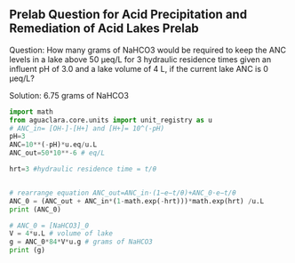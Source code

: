 ## Prelab Question for Acid Precipitation and Remediation of Acid Lakes Prelab

Question: How many grams of NaHCO3 would be required to keep the ANC levels in a lake above 50 μeq/L for 3 hydraulic residence times given an influent pH of 3.0 and a lake volume of 4 L, if the current lake ANC is 0 μeq/L?

Solution: 6.75 grams of NaHCO3

```python
import math
from aguaclara.core.units import unit_registry as u
# ANC_in= [OH-]-[H+] and [H+]= 10^(-pH)
pH=3
ANC=10**(-pH)*u.eq/u.L
ANC_out=50*10**-6 # eq/L

hrt=3 #hydraulic residence time = t/θ


# rearrange equation ANC_out=ANC_in⋅(1−e−t/θ)+ANC_0⋅e−t/θ
ANC_0 = (ANC_out + ANC_in*(1-math.exp(-hrt)))*math.exp(hrt) /u.L
print (ANC_0)

# ANC_0 = [NaHCO3]_0
V = 4*u.L # volume of lake
g = ANC_0*84*V*u.g # grams of NaHCO3
print (g)

```
